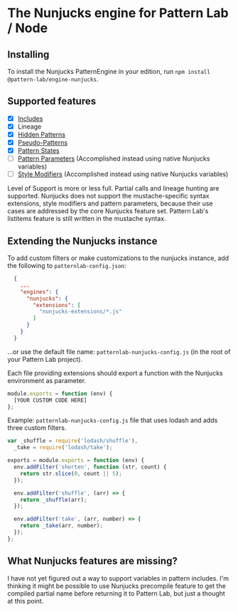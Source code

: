 # The Nunjucks engine for Pattern Lab / Node

## Installing

To install the Nunjucks PatternEngine in your edition, run `npm install @pattern-lab/engine-nunjucks`.

## Supported features
- [x] [Includes](http://patternlab.io/docs/pattern-including.html)
- [x] Lineage
- [x] [Hidden Patterns](http://patternlab.io/docs/pattern-hiding.html)
- [x] [Pseudo-Patterns](http://patternlab.io/docs/pattern-pseudo-patterns.html)
- [x] [Pattern States](http://patternlab.io/docs/pattern-states.html)
- [ ] [Pattern Parameters](http://patternlab.io/docs/pattern-parameters.html) (Accomplished instead using native Nunjucks variables)
- [ ] [Style Modifiers](http://patternlab.io/docs/pattern-stylemodifier.html) (Accomplished instead using native Nunjucks variables)

Level of Support is more or less full. Partial calls and lineage hunting are supported. Nunjucks does not support the mustache-specific syntax extensions, style modifiers and pattern parameters, because their use cases are addressed by the core Nunjucks feature set. Pattern Lab's listitems feature is still written in the mustache syntax.

## Extending the Nunjucks instance

To add custom filters or make customizations to the nunjucks instance, add the following to `patternlab-config.json`:

```json
  {
    ...
    "engines": {
      "nunjucks": {
        "extensions": [
          "nunjucks-extensions/*.js"
        ]
      }
    }
  }
```

...or use the default file name: `patternlab-nunjucks-config.js` (in the root of your Pattern Lab project).

Each file providing extensions should export a function with the Nunjucks environment as parameter.

```js
module.exports = function (env) {
  [YOUR CUSTOM CODE HERE]
};
```

Example: `patternlab-nunjucks-config.js` file that uses lodash and adds three custom filters.

```js
var _shuffle = require('lodash/shuffle'),
  _take = require('lodash/take');

exports = module.exports = function (env) {
  env.addFilter('shorten', function (str, count) {
    return str.slice(0, count || 5);
  });

  env.addFilter('shuffle', (arr) => {
    return _shuffle(arr);
  });

  env.addFilter('take', (arr, number) => {
    return _take(arr, number);
  });
};
```

## What Nunjucks features are missing?

I have not yet figured out a way to support variables in pattern includes. I'm thinking it might be possible to use Nunjucks precompile feature to get the compiled partial name before returning it to Pattern Lab, but just a thought at this point.
